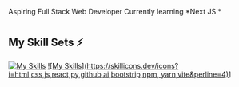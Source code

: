 Aspiring Full Stack Web Developer
Currently learning *Next JS *
#
## My Skill Sets ⚡
[![My Skills](https://skillicons.dev/icons?i=html,css,js,react,py,github,ai,bootstrip,npm,yarn,viteperline=4)](https://skillicons.dev)
[![My Skills](https://skillicons.dev/icons?i=html,css,js,react,py,github,ai,bootstrip,npm, yarn,vite&perline=4)](https://skillicons.dev)]

#
